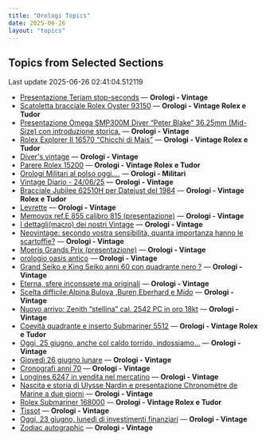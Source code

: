 ```yaml
---
title: "Orologi Topics"
date: 2025-06-26
layout: "topics"
---
```


## Topics from Selected Sections

Last update 2025-06-26 02:41:04.512119

- [Presentazione Teriam stop-seconds](https://orologi.forumfree.it/?t=80734956) — **Orologi - Vintage**
- [Scatoletta bracciale Rolex Oyster 93150](https://orologi.forumfree.it/?t=80729268) — **Orologi - Vintage Rolex e Tudor**
- [Presentazione Omega SMP300M Diver “Peter Blake” 36.25mm (Mid-Size) con introduzione storica.](https://orologi.forumfree.it/?t=80712458) — **Orologi - Vintage**
- [Rolex Explorer II 16570 “Chicchi di Mais”](https://orologi.forumfree.it/?t=80730576) — **Orologi - Vintage Rolex e Tudor**
- [Diver's vintage](https://orologi.forumfree.it/?t=71608461) — **Orologi - Vintage**
- [Parere Rolex 15200](https://orologi.forumfree.it/?t=80734691) — **Orologi - Vintage Rolex e Tudor**
- [Orologi Militari al polso oggi….](https://orologi.forumfree.it/?t=80440118) — **Orologi - Militari**
- [Vintage Diario - 24/06/25](https://orologi.forumfree.it/?t=80733564) — **Orologi - Vintage**
- [Bracciale Jubilee 62510H per Datejust del 1984](https://orologi.forumfree.it/?t=80733808) — **Orologi - Vintage Rolex e Tudor**
- [Levrette](https://orologi.forumfree.it/?t=80734046) — **Orologi - Vintage**
- [Memovox ref.E 855 calibro 815 (presentazione)](https://orologi.forumfree.it/?t=80462539) — **Orologi - Vintage**
- [I dettagli(macro) dei nostri Vintage](https://orologi.forumfree.it/?t=80396891) — **Orologi - Vintage**
- [Neovintage: secondo vostra sensibilità, quanta importanza hanno le scartoffie?](https://orologi.forumfree.it/?t=80734013) — **Orologi - Vintage**
- [Moeris Grands Prix (presentazione)](https://orologi.forumfree.it/?t=80731210) — **Orologi - Vintage**
- [orologio oasis antico](https://orologi.forumfree.it/?t=80733288) — **Orologi - Vintage**
- [Grand Seiko e King Seiko anni 60 con quadrante nero ?](https://orologi.forumfree.it/?t=80632856) — **Orologi - Vintage**
- [Eterna, sfere inconsuete ma originali](https://orologi.forumfree.it/?t=80733719) — **Orologi - Vintage**
- [Scelta difficile:Alpina,Bulova ,Buren,Eberhard e Mido](https://orologi.forumfree.it/?t=80731729) — **Orologi - Vintage**
- [Nuovo arrivo: Zenith “stellina” cal. 2542 PC in oro 18kt](https://orologi.forumfree.it/?t=80733851) — **Orologi - Vintage**
- [Coevità quadrante e inserto Submariner 5512](https://orologi.forumfree.it/?t=80727691) — **Orologi - Vintage Rolex e Tudor**
- [Oggi, 25 giugno, anche col caldo torrido, indossiamo...](https://orologi.forumfree.it/?t=80734426) — **Orologi - Vintage**
- [Giovedì 26 giugno lunare](https://orologi.forumfree.it/?t=80735456) — **Orologi - Vintage**
- [Cronografi anni 70](https://orologi.forumfree.it/?t=78312852) — **Orologi - Vintage**
- [Longines 6247 in vendita nel mercatino](https://orologi.forumfree.it/?t=80734861) — **Orologi - Vintage**
- [Nascita e storia di Ulysse Nardin e presentazione Chronomètre de Marine a due giorni](https://orologi.forumfree.it/?t=80732130) — **Orologi - Vintage**
- [Rolex Submariner 168000](https://orologi.forumfree.it/?t=80709399) — **Orologi - Vintage Rolex e Tudor**
- [Tissot](https://orologi.forumfree.it/?t=80733181) — **Orologi - Vintage**
- [Oggi, 23 giugno, lunedì di investimenti finanziari](https://orologi.forumfree.it/?t=80732334) — **Orologi - Vintage**
- [Zodiac autographic](https://orologi.forumfree.it/?t=80727195) — **Orologi - Vintage**
